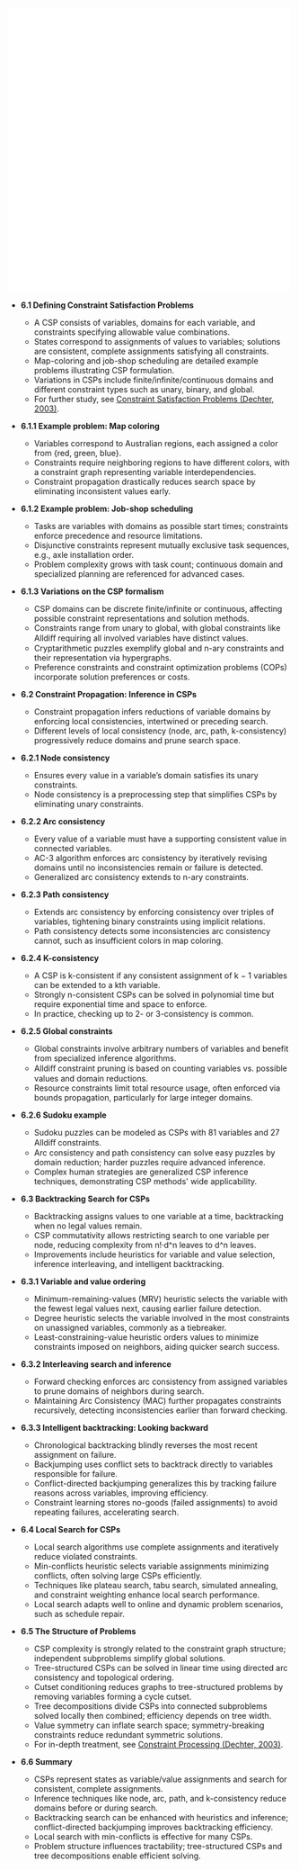 ![AMA-ch06-constraints](AMA-ch06-constraints.best.png)

- **6.1 Defining Constraint Satisfaction Problems**  
  - A CSP consists of variables, domains for each variable, and constraints specifying allowable value combinations.  
  - States correspond to assignments of values to variables; solutions are consistent, complete assignments satisfying all constraints.  
  - Map-coloring and job-shop scheduling are detailed example problems illustrating CSP formulation.  
  - Variations in CSPs include finite/infinite/continuous domains and different constraint types such as unary, binary, and global.  
  - For further study, see [Constraint Satisfaction Problems (Dechter, 2003)](https://www.elsevier.com/books/constraint-processing/dechter/978-1-55860-890-2).

- **6.1.1 Example problem: Map coloring**  
  - Variables correspond to Australian regions, each assigned a color from {red, green, blue}.  
  - Constraints require neighboring regions to have different colors, with a constraint graph representing variable interdependencies.  
  - Constraint propagation drastically reduces search space by eliminating inconsistent values early.  

- **6.1.2 Example problem: Job-shop scheduling**  
  - Tasks are variables with domains as possible start times; constraints enforce precedence and resource limitations.  
  - Disjunctive constraints represent mutually exclusive task sequences, e.g., axle installation order.  
  - Problem complexity grows with task count; continuous domain and specialized planning are referenced for advanced cases.  

- **6.1.3 Variations on the CSP formalism**  
  - CSP domains can be discrete finite/infinite or continuous, affecting possible constraint representations and solution methods.  
  - Constraints range from unary to global, with global constraints like Alldiﬀ requiring all involved variables have distinct values.  
  - Cryptarithmetic puzzles exemplify global and n-ary constraints and their representation via hypergraphs.  
  - Preference constraints and constraint optimization problems (COPs) incorporate solution preferences or costs.

- **6.2 Constraint Propagation: Inference in CSPs**  
  - Constraint propagation infers reductions of variable domains by enforcing local consistencies, intertwined or preceding search.  
  - Different levels of local consistency (node, arc, path, k-consistency) progressively reduce domains and prune search space.

- **6.2.1 Node consistency**  
  - Ensures every value in a variable’s domain satisfies its unary constraints.  
  - Node consistency is a preprocessing step that simplifies CSPs by eliminating unary constraints.  

- **6.2.2 Arc consistency**  
  - Every value of a variable must have a supporting consistent value in connected variables.  
  - AC-3 algorithm enforces arc consistency by iteratively revising domains until no inconsistencies remain or failure is detected.  
  - Generalized arc consistency extends to n-ary constraints.

- **6.2.3 Path consistency**  
  - Extends arc consistency by enforcing consistency over triples of variables, tightening binary constraints using implicit relations.  
  - Path consistency detects some inconsistencies arc consistency cannot, such as insufficient colors in map coloring.  

- **6.2.4 K-consistency**  
  - A CSP is k-consistent if any consistent assignment of k − 1 variables can be extended to a kth variable.  
  - Strongly n-consistent CSPs can be solved in polynomial time but require exponential time and space to enforce.  
  - In practice, checking up to 2- or 3-consistency is common.

- **6.2.5 Global constraints**  
  - Global constraints involve arbitrary numbers of variables and benefit from specialized inference algorithms.  
  - Alldiﬀ constraint pruning is based on counting variables vs. possible values and domain reductions.  
  - Resource constraints limit total resource usage, often enforced via bounds propagation, particularly for large integer domains.  

- **6.2.6 Sudoku example**  
  - Sudoku puzzles can be modeled as CSPs with 81 variables and 27 Alldiﬀ constraints.  
  - Arc consistency and path consistency can solve easy puzzles by domain reduction; harder puzzles require advanced inference.  
  - Complex human strategies are generalized CSP inference techniques, demonstrating CSP methods' wide applicability.

- **6.3 Backtracking Search for CSPs**  
  - Backtracking assigns values to one variable at a time, backtracking when no legal values remain.  
  - CSP commutativity allows restricting search to one variable per node, reducing complexity from n!·d^n leaves to d^n leaves.  
  - Improvements include heuristics for variable and value selection, inference interleaving, and intelligent backtracking.

- **6.3.1 Variable and value ordering**  
  - Minimum-remaining-values (MRV) heuristic selects the variable with the fewest legal values next, causing earlier failure detection.  
  - Degree heuristic selects the variable involved in the most constraints on unassigned variables, commonly as a tiebreaker.  
  - Least-constraining-value heuristic orders values to minimize constraints imposed on neighbors, aiding quicker search success.

- **6.3.2 Interleaving search and inference**  
  - Forward checking enforces arc consistency from assigned variables to prune domains of neighbors during search.  
  - Maintaining Arc Consistency (MAC) further propagates constraints recursively, detecting inconsistencies earlier than forward checking.  

- **6.3.3 Intelligent backtracking: Looking backward**  
  - Chronological backtracking blindly reverses the most recent assignment on failure.  
  - Backjumping uses conflict sets to backtrack directly to variables responsible for failure.  
  - Conflict-directed backjumping generalizes this by tracking failure reasons across variables, improving efficiency.  
  - Constraint learning stores no-goods (failed assignments) to avoid repeating failures, accelerating search.

- **6.4 Local Search for CSPs**  
  - Local search algorithms use complete assignments and iteratively reduce violated constraints.  
  - Min-conflicts heuristic selects variable assignments minimizing conflicts, often solving large CSPs efficiently.  
  - Techniques like plateau search, tabu search, simulated annealing, and constraint weighting enhance local search performance.  
  - Local search adapts well to online and dynamic problem scenarios, such as schedule repair.

- **6.5 The Structure of Problems**  
  - CSP complexity is strongly related to the constraint graph structure; independent subproblems simplify global solutions.  
  - Tree-structured CSPs can be solved in linear time using directed arc consistency and topological ordering.  
  - Cutset conditioning reduces graphs to tree-structured problems by removing variables forming a cycle cutset.  
  - Tree decompositions divide CSPs into connected subproblems solved locally then combined; efficiency depends on tree width.  
  - Value symmetry can inflate search space; symmetry-breaking constraints reduce redundant symmetric solutions.  
  - For in-depth treatment, see [Constraint Processing (Dechter, 2003)](https://www.elsevier.com/books/constraint-processing/dechter/978-1-55860-890-2).

- **6.6 Summary**  
  - CSPs represent states as variable/value assignments and search for consistent, complete assignments.  
  - Inference techniques like node, arc, path, and k-consistency reduce domains before or during search.  
  - Backtracking search can be enhanced with heuristics and inference; conflict-directed backjumping improves backtracking efficiency.  
  - Local search with min-conflicts is effective for many CSPs.  
  - Problem structure influences tractability; tree-structured CSPs and tree decompositions enable efficient solving.

